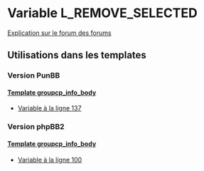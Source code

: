 # Variable L_REMOVE_SELECTED
[Explication sur le forum des forums](http://forum.forumactif.com/t294113-listing-des-variables#L_REMOVE_SELECTED)

## Utilisations dans les templates

### Version PunBB

#### [Template groupcp_info_body](punbb/groupcp_info_body.md)
* [Variable à la ligne 137](../punbb/groupcp_info_body.tpl#L137)

### Version phpBB2

#### [Template groupcp_info_body](subsilver/groupcp_info_body.md)
* [Variable à la ligne 100](../subsilver/groupcp_info_body.tpl#L100)